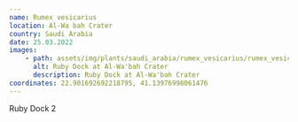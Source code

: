 ```yaml
---
name: Rumex vesicarius
location: Al-Wa bah Crater
country: Saudi Arabia
date: 25.03.2022
images:
    - path: assets/img/plants/saudi_arabia/rumex_vesicarius/rumex_vesicarius_2.jpg
      alt: Ruby Dock at Al-Wa'bah Crater
      description: Ruby Dock at Al-Wa'bah Crater
coordinates: 22.901692692218795, 41.13976998061476
---
```


Ruby Dock 2